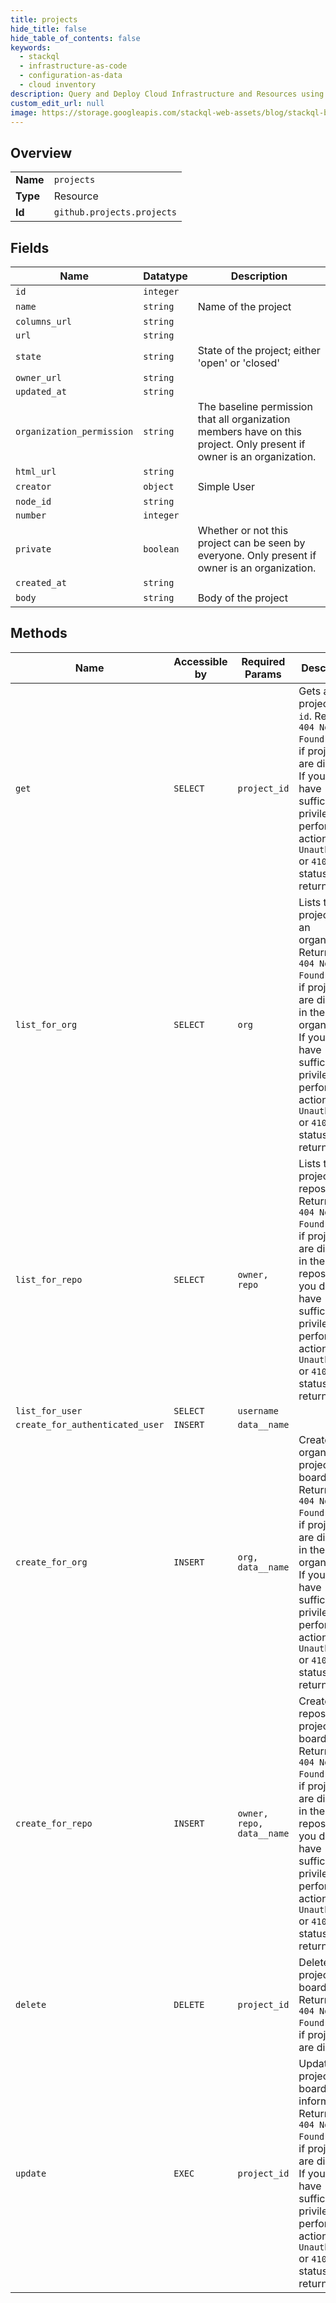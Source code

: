 ```yaml
---
title: projects
hide_title: false
hide_table_of_contents: false
keywords:
  - stackql
  - infrastructure-as-code
  - configuration-as-data
  - cloud inventory
description: Query and Deploy Cloud Infrastructure and Resources using SQL
custom_edit_url: null
image: https://storage.googleapis.com/stackql-web-assets/blog/stackql-blog-post-featured-image.png
---
```

  
    

## Overview
<table><tbody>
<tr><td><b>Name</b></td><td><code>projects</code></td></tr>
<tr><td><b>Type</b></td><td>Resource</td></tr>
<tr><td><b>Id</b></td><td><code>github.projects.projects</code></td></tr>
</tbody></table>

## Fields
| Name | Datatype | Description |
| ---- | -------- | ----------- |
| `id` | `integer` |  |
| `name` | `string` | Name of the project |
| `columns_url` | `string` |  |
| `url` | `string` |  |
| `state` | `string` | State of the project; either 'open' or 'closed' |
| `owner_url` | `string` |  |
| `updated_at` | `string` |  |
| `organization_permission` | `string` | The baseline permission that all organization members have on this project. Only present if owner is an organization. |
| `html_url` | `string` |  |
| `creator` | `object` | Simple User |
| `node_id` | `string` |  |
| `number` | `integer` |  |
| `private` | `boolean` | Whether or not this project can be seen by everyone. Only present if owner is an organization. |
| `created_at` | `string` |  |
| `body` | `string` | Body of the project |
## Methods
| Name | Accessible by | Required Params | Description |
| ---- | ------------- | --------------- | ----------- |
| `get` | `SELECT` | `project_id` | Gets a project by its `id`. Returns a `404 Not Found` status if projects are disabled. If you do not have sufficient privileges to perform this action, a `401 Unauthorized` or `410 Gone` status is returned. |
| `list_for_org` | `SELECT` | `org` | Lists the projects in an organization. Returns a `404 Not Found` status if projects are disabled in the organization. If you do not have sufficient privileges to perform this action, a `401 Unauthorized` or `410 Gone` status is returned. |
| `list_for_repo` | `SELECT` | `owner, repo` | Lists the projects in a repository. Returns a `404 Not Found` status if projects are disabled in the repository. If you do not have sufficient privileges to perform this action, a `401 Unauthorized` or `410 Gone` status is returned. |
| `list_for_user` | `SELECT` | `username` |  |
| `create_for_authenticated_user` | `INSERT` | `data__name` |  |
| `create_for_org` | `INSERT` | `org, data__name` | Creates an organization project board. Returns a `404 Not Found` status if projects are disabled in the organization. If you do not have sufficient privileges to perform this action, a `401 Unauthorized` or `410 Gone` status is returned. |
| `create_for_repo` | `INSERT` | `owner, repo, data__name` | Creates a repository project board. Returns a `404 Not Found` status if projects are disabled in the repository. If you do not have sufficient privileges to perform this action, a `401 Unauthorized` or `410 Gone` status is returned. |
| `delete` | `DELETE` | `project_id` | Deletes a project board. Returns a `404 Not Found` status if projects are disabled. |
| `update` | `EXEC` | `project_id` | Updates a project board's information. Returns a `404 Not Found` status if projects are disabled. If you do not have sufficient privileges to perform this action, a `401 Unauthorized` or `410 Gone` status is returned. |
